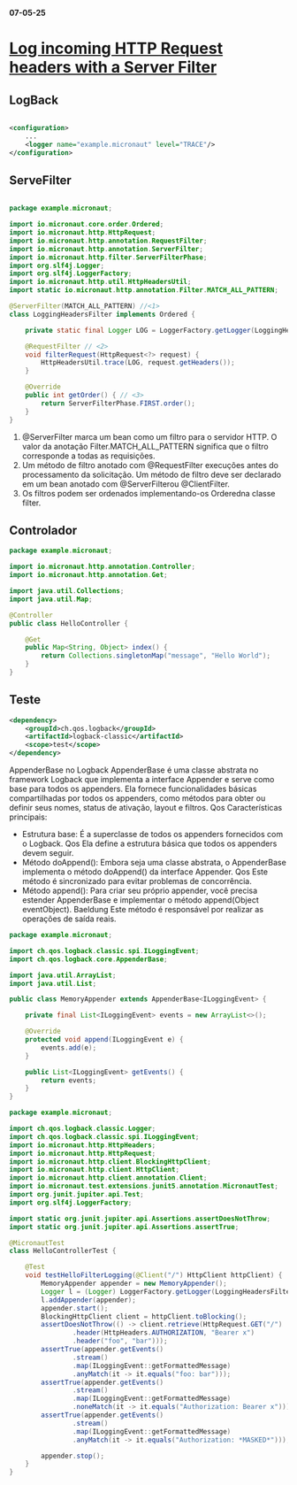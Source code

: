 **07-05-25**

# [Log incoming HTTP Request headers with a Server Filter](https://guides.micronaut.io/latest/micronaut-server-filter-request-maven-java.html)


## LogBack

``` xml

<configuration>
    ...
    <logger name="example.micronaut" level="TRACE"/>
</configuration>
```


## ServeFilter

``` java

package example.micronaut;

import io.micronaut.core.order.Ordered;
import io.micronaut.http.HttpRequest;
import io.micronaut.http.annotation.RequestFilter;
import io.micronaut.http.annotation.ServerFilter;
import io.micronaut.http.filter.ServerFilterPhase;
import org.slf4j.Logger;
import org.slf4j.LoggerFactory;
import io.micronaut.http.util.HttpHeadersUtil;
import static io.micronaut.http.annotation.Filter.MATCH_ALL_PATTERN;

@ServerFilter(MATCH_ALL_PATTERN) //<1>
class LoggingHeadersFilter implements Ordered {

    private static final Logger LOG = LoggerFactory.getLogger(LoggingHeadersFilter.class);

    @RequestFilter // <2>
    void filterRequest(HttpRequest<?> request) {
        HttpHeadersUtil.trace(LOG, request.getHeaders());
    }

    @Override
    public int getOrder() { // <3>
        return ServerFilterPhase.FIRST.order();
    }
}
```

1. @ServerFilter marca um bean como um filtro para o servidor HTTP. O valor da anotação Filter.MATCH_ALL_PATTERN significa que o filtro corresponde a todas as requisições.
2. Um método de filtro anotado com @RequestFilter execuções antes do processamento da solicitação. Um método de filtro deve ser declarado em um bean anotado com @ServerFilterou @ClientFilter.
3. 	Os filtros podem ser ordenados implementando-os Orderedna classe filter.

## Controlador

``` java
package example.micronaut;

import io.micronaut.http.annotation.Controller;
import io.micronaut.http.annotation.Get;

import java.util.Collections;
import java.util.Map;

@Controller
public class HelloController {

    @Get
    public Map<String, Object> index() {
        return Collections.singletonMap("message", "Hello World");
    }
}
```

## Teste

``` xml
<dependency>
    <groupId>ch.qos.logback</groupId>
    <artifactId>logback-classic</artifactId>
    <scope>test</scope>
</dependency>
```

AppenderBase no Logback
AppenderBase é uma classe abstrata no framework Logback que implementa a interface Appender e serve como base para todos os appenders. Ela fornece funcionalidades básicas compartilhadas por todos os appenders, como métodos para obter ou definir seus nomes, status de ativação, layout e filtros. Qos
Características principais:

- Estrutura base: É a superclasse de todos os appenders fornecidos com o Logback. Qos Ela define a estrutura básica que todos os appenders devem seguir.
- Método doAppend(): Embora seja uma classe abstrata, o AppenderBase implementa o método doAppend() da interface Appender. Qos Este método é sincronizado para evitar problemas de concorrência.
- Método append(): Para criar seu próprio appender, você precisa estender AppenderBase e implementar o método append(Object eventObject). Baeldung Este método é responsável por realizar as operações de saída reais.

``` java
package example.micronaut;

import ch.qos.logback.classic.spi.ILoggingEvent;
import ch.qos.logback.core.AppenderBase;

import java.util.ArrayList;
import java.util.List;

public class MemoryAppender extends AppenderBase<ILoggingEvent> {

    private final List<ILoggingEvent> events = new ArrayList<>();

    @Override
    protected void append(ILoggingEvent e) {
        events.add(e);
    }

    public List<ILoggingEvent> getEvents() {
        return events;
    }
}
```



``` java
package example.micronaut;

import ch.qos.logback.classic.Logger;
import ch.qos.logback.classic.spi.ILoggingEvent;
import io.micronaut.http.HttpHeaders;
import io.micronaut.http.HttpRequest;
import io.micronaut.http.client.BlockingHttpClient;
import io.micronaut.http.client.HttpClient;
import io.micronaut.http.client.annotation.Client;
import io.micronaut.test.extensions.junit5.annotation.MicronautTest;
import org.junit.jupiter.api.Test;
import org.slf4j.LoggerFactory;

import static org.junit.jupiter.api.Assertions.assertDoesNotThrow;
import static org.junit.jupiter.api.Assertions.assertTrue;

@MicronautTest
class HelloControllerTest {

    @Test
    void testHelloFilterLogging(@Client("/") HttpClient httpClient) {
        MemoryAppender appender = new MemoryAppender();
        Logger l = (Logger) LoggerFactory.getLogger(LoggingHeadersFilter.class);
        l.addAppender(appender);
        appender.start();
        BlockingHttpClient client = httpClient.toBlocking();
        assertDoesNotThrow(() -> client.retrieve(HttpRequest.GET("/")
                .header(HttpHeaders.AUTHORIZATION, "Bearer x")
                .header("foo", "bar")));
        assertTrue(appender.getEvents()
                .stream()
                .map(ILoggingEvent::getFormattedMessage)
                .anyMatch(it -> it.equals("foo: bar")));
        assertTrue(appender.getEvents()
                .stream()
                .map(ILoggingEvent::getFormattedMessage)
                .noneMatch(it -> it.equals("Authorization: Bearer x")));
        assertTrue(appender.getEvents()
                .stream()
                .map(ILoggingEvent::getFormattedMessage)
                .anyMatch(it -> it.equals("Authorization: *MASKED*")));

        appender.stop();
    }
}
```
